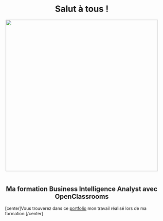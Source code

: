 <h1 align="center">Salut à tous !</h1>
<div align="center">
  <img src="https://github.com/user-attachments/assets/50fe1172-1285-4e08-bd71-b51dbdbb78c2" width="500">
</div>
<br>
<h2 align="center"> Ma formation Business Intelligence Analyst avec OpenClassrooms </h2>

[center]Vous trouverez dans ce [portfolio](https://github.com/matthieu-haidopoulo/matthieu-haidopoulo.github.io/blob/main/Portfolio.pdf) mon travail réalisé lors de ma formation.[/center]
